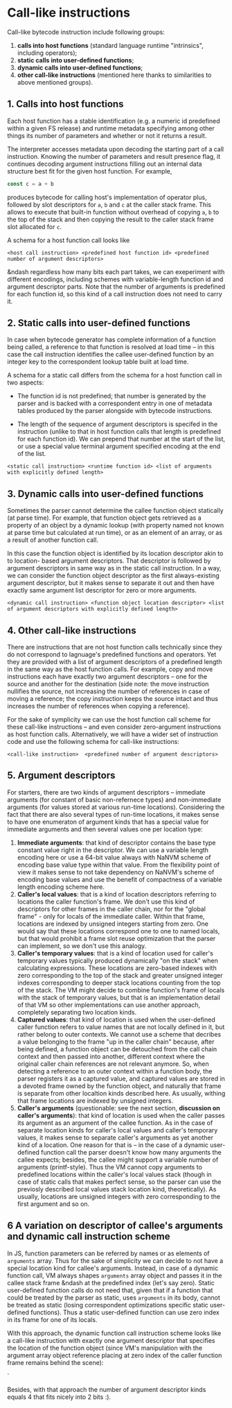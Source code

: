 # Call-like instructions

Call-like bytecode instruction include following groups:

1. **calls into host functions** (standard language runtime "intrinsics", including operators);
2. **static calls into user-defined functions**;
3. **dynamic calls into user-defined functions**;
4. **other call-like instructions** (mentioned here thanks to similarities to above mentioned groups).

## 1. Calls into host functions

Each host function has a stable identification (e.g. a numeric id predefined within a given FS
release) and runtime metadata specifying among other things its number of parameters and whether or
not it returns a result.

The interpreter accesses metadata upon decoding the starting part of a call instruction. Knowing the
number of parameters and result presence flag, it continues decoding argument instructions filling
out an internal data structure best fit for the given host function. For example,

```js
const c = a + b
```

produces bytecode for calling host's implementation of operator plus, followed by slot
descriptors for `a`, `b` and `c` at the caller stack frame. This allows to execute that built-in
function without overhead of copying `a`, `b` to the top of the stack and then copying the result
to the caller stack frame slot allocated for `c`.

A schema for a host function call looks like

`<host call instruction> <predefined host function id> <predefined number of argument descriptors>`

&ndash regardless how many bits each part takes, we can exeperiment with different encodings,
including schemes with variable-length function id and argument descriptor parts. Note that
the number of arguments is predefined for each function id, so this kind of a call instruction
does not need to carry it.

## 2. Static calls into user-defined functions

In case when bytecode generator has complete information of a function being called, a reference
to that function is resolved at load time &ndash; in this case the call instruction identifies
the callee user-defined function by an integer key to the correspondent lookup table built at load
time.

A schema for a static call differs from the schema for a host function call in two aspects:

- The function id is not predefined; that number is generated by the parser and is backed with
a correspondent entry in one of metadata tables produced by the parser alongside with bytecode
instructions.

- The length of the sequence of argument descriptors is specifed in the instruction (unlike
to that in host function calls that length is predefined for each function id). We can prepend
that number at the start of the list, or use a special value terminal argument specified
encoding at the end of the list.

`<static call instruction> <runtime function id> <list of arguments with explicitly defined length>`

## 3. Dynamic calls into user-defined functions

Sometimes the parser cannot determine the callee function object statically (at parse time). For
example, that function object gets retrieved as a property of an object by a dynamic lookup
(with property named not known at parse time but calculated at run time), or as an element of
an array, or as a result of another function call.

In this case the function object is identified by its location descriptor akin to to location-
based argument descriptors. That descriptor is followed by argument descriptors in
same way as in the static call instruction. In a way, we can consider the function object
descriptor as the first always-existing argument descriptor, but it makes sense to separate
it out and then have exactly same argument list descriptor for zero or more arguments.

`<dynamic call instruction> <function object location descriptor> <list of argument descriptors
with explicitly defined length>`

## 4. Other call-like instructions

There are instructions that are not host function calls technically since they do not correspond
to lagnuage's predefined functions and operators. Yet they are provided with a list of argument
descriptors of a predefined length in the same way as the host function calls. For example,
copy and move instructions each have exactly two argument descriptors &ndash; one for the source and
another for the destination (side note: the move instruction nullifies the source, not increasing
the number of references in case of moving a reference; the copy instruction keeps the source intact
and thus increases the number of references when copying a reference).

For the sake of symplicity we can use the host function call scheme for these call-like instructions
&ndash; and even consider zero-argument instructions as host function calls. Alternatively, we will
have a wider set of instruction code and use the following schema for call-like instructions:

`<call-like instruction>  <predefined number of argument descriptors>`

## 5. Argument descriptors

For starters, there are two kinds of argument descriptors &ndash; immediate arguments (for constant of basic
non-refernece types) and non-immediate arguments (for values stored at various run-time locations).
Considering the fact that there are also several types of run-time locations, it makes sense to have one
enumeraton of argument kinds that has a special value for immediate arguments and then several values one
per location type:

1. **Immediate arguments**: that kind of descriptor contains the base type constant value right in the descriptor.
We can use a variable length encoding here or use a 64-bit value always with NaNVM scheme of encoding
base value type within that value. From the flexibility point of view it makes sense to not take dependency
on NaNVM's scheme of encoding base values and use the benefit of compactness of a variable length encoding
scheme here.
2. **Caller's local values**: that is a kind of location descriptors referring to locations the caller
function's frame. We don't use this kind of descriptors for other frames in the caller chain, nor for the
"global frame" - only for locals of the immediate caller. Within that frame, locations are indexed by unsigned
integers starting from zero. One would say that these locations correspond one to one to named locals, but that
would prohibit a frame slot reuse optimization that the parser can implement, so we don't use this analogy.
3. **Caller's temporary values**: that is a kind of location used for caller's temporary values typically
produced dynamically "on the stack" when calculating expressions. These locations are zero-based indexes with
zero corresponding to the top of the stack and greater unsigned integer indexes corresponding to deeper stack
locations counting from the top of the stack. The VM might decide to combine function's frame of locals with
the stack of temporary values, but that is an implementation detail of that VM so other implementations can
use another approach, completely separating two location kinds.
4. **Captured values**: that kind of location is used when the user-defined caller function refers to value
names that are not locally defined in it, but rather belong to outer contexts. We cannot use a scheme that
decribes a value belonging to the frame "up in the caller chain" because, after being defined, a function
object can be detouched from the call chain context and then passed into another, different context where
the original caller chain references are not relevant anymore. So, when detecting a reference to an outer
context within a function body, the parser registers it as a captured value, and captured values are stored
in a devoted frame owned by the function object, and naturally that frame is separate from other localtion
kinds described here. As usually, withing that frame locations are indexed by unsigned integers.
5. **Caller's arguments** (questionable: see the next section, **discussion on caller's arguments**): that
kind of location is used when the caller passes its argument as an argument of the callee function. As in
the case of separate location kinds for caller's local values and caller's temporary values, it makes sense
to separate caller's arguments as yet another kind of a location. One reason for that is &ndash; in the case
of a dynamic user-defined function call the parser doesn't know how many arguments the callee expects; besides,
the callee might support a variable number of arguments (printf-style). Thus the VM cannot copy arguments to
predefined locations within the caller's local values stack (though in case of static calls that makes perfect
sense, so the parser can use the previosly described local values stack location kind, theoretically). As
usually, locations are unsigned integers with zero corresponding to the first argument and so on.

## 6 A variation on descriptor of callee's arguments and dynamic call instruction scheme

In JS, function parameters can be referred by names or as elements of `arguments` array. Thus for the sake of
simplicity we can decide to not have a special location kind for callee's arguments. Instead, in case of
a dynamic function call, VM always shapes `arguments` array object and passes it in the callee stack frame
&ndash at the predefined index (let's say zero). Static user-defined function calls do not need that, given
that if a function that could be treated by the parser as static, uses `arguments` in its body, cannot be
treated as static (losing correspondent optimizations specific static user-defined functions). Thus a static
user-defined function can use zero index in its frame for one of its locals.

With this approach, the dynamic function call instruction scheme looks like a call-like instruction with exactly
one argument descriptor that specifies the location of the function object (since VM's manipulation with the
argument array object reference placing at zero index of the caller function frame remains behind the scene):

`<dynamic call instruction> <function object location descriptor>

Besides, with that approach the number of argument descriptor kinds equals 4 that fits nicely into 2 bits :).


